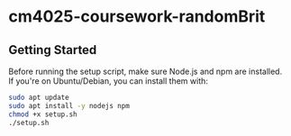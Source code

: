 # cm4025-coursework-randomBrit

## Getting Started

Before running the setup script, make sure Node.js and npm are installed.  
If you're on Ubuntu/Debian, you can install them with:

```bash
sudo apt update
sudo apt install -y nodejs npm
chmod +x setup.sh
./setup.sh

